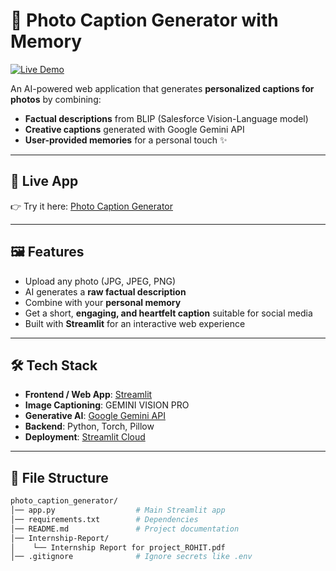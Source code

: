 # 📸 Photo Caption Generator with Memory

[![Live Demo](https://img.shields.io/badge/Live-Demo-brightgreen)](https://photo-caption-generator-ufrt2zmmfcalamdgavjuik.streamlit.app/)

An AI-powered web application that generates **personalized captions for photos** by combining:
- **Factual descriptions** from BLIP (Salesforce Vision-Language model)
- **Creative captions** generated with Google Gemini API
- **User-provided memories** for a personal touch ✨

---

## 🚀 Live App
👉 Try it here: [Photo Caption Generator](https://photo-caption-generator-ufrt2zmmfcalamdgavjuik.streamlit.app/)

---

## 🖼️ Features
- Upload any photo (JPG, JPEG, PNG)
- AI generates a **raw factual description**
- Combine with your **personal memory**
- Get a short, **engaging, and heartfelt caption** suitable for social media
- Built with **Streamlit** for an interactive web experience

---

## 🛠️ Tech Stack
- **Frontend / Web App**: [Streamlit](https://streamlit.io/)
- **Image Captioning**: GEMINI VISION PRO 
- **Generative AI**: [Google Gemini API](https://ai.google.dev/)
- **Backend**: Python, Torch, Pillow
- **Deployment**: [Streamlit Cloud](https://streamlit.io/cloud)

---

## 📂 File Structure
```bash
photo_caption_generator/
│── app.py                  # Main Streamlit app
│── requirements.txt        # Dependencies
│── README.md               # Project documentation
│── Internship-Report/      
│    └── Internship Report for project_ROHIT.pdf
│── .gitignore              # Ignore secrets like .env

